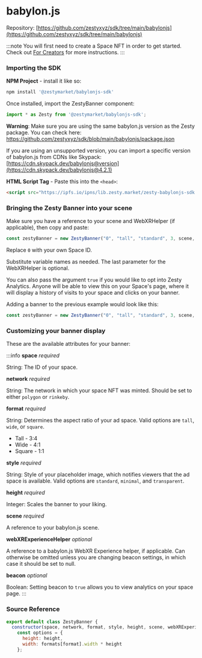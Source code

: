 # babylon.js

Repository: [https://github.com/zestyxyz/sdk/tree/main/babylonjs](https://github.com/zestyxyz/sdk/tree/main/babylonjs)

:::note
You will first need to create a Space NFT in order to get started. Check out [For Creators](../../create-space.md) for more instructions.
:::

### Importing the SDK

**NPM Project** - install it like so:

```sh
npm install '@zestymarket/babylonjs-sdk'
```

Once installed, import the ZestyBanner component:

```js
import * as Zesty from '@zestymarket/babylonjs-sdk';
```

**Warning**: Make sure you are using the same babylon.js version as the Zesty package. You can check here: https://github.com/zestyxyz/sdk/blob/main/babylonjs/package.json

If you are using an unsupported version, you can import a specific version of babylon.js from CDNs like Skypack: [https://cdn.skypack.dev/babylonjs@version](https://cdn.skypack.dev/babylonjs@4.2.1)

**HTML Script Tag** - Paste this into the `<head>`:

```html
<script src="https://ipfs.io/ipns/lib.zesty.market/zesty-babylonjs-sdk.js"></script>
```

### Bringing the Zesty Banner into your scene

Make sure you have a reference to your scene and WebXRHelper (if applicable), then copy and paste:

```js
const zestyBanner = new ZestyBanner("0", "tall", "standard", 3, scene, xrHelper);
```

Replace `0` with your own Space ID.

Substitute variable names as needed. The last parameter for the WebXRHelper is optional.

You can also pass the argument `true` if you would like to opt into Zesty Analytics. Anyone will be able to view this on your Space's page, where it will display a history of visits to your space and clicks on your banner.

Adding a banner to the previous example would look like this:

```js
const zestyBanner = new ZestyBanner("0", "tall", "standard", 3, scene, xrHelper, true);
```

### Customizing your banner display

These are the available attributes for your banner:

:::info
**space**
*required*

String: The ID of your space.

**network**
*required*

String: The network in which your space NFT was minted. Should be set to either `polygon` or `rinkeby`.

**format**
*required*

String: Determines the aspect ratio of your ad space. Valid options are `tall`, `wide`, or `square`.

- Tall - 3:4
- Wide - 4:1
- Square - 1:1

**style**
*required*

String: Style of your placeholder image, which notifies viewers that the ad space is available.
Valid options are `standard`, `minimal`, and `transparent`.

**height**
*required*

Integer: Scales the banner to your liking.

**scene**
*required*

A reference to your babylon.js scene.

**webXRExperienceHelper**
*optional*

A reference to a babylon.js WebXR Experience helper, if applicable. Can otherwise be omitted unless you are changing beacon settings, in which case it should be set to null.

**beacon**
*optional*

Boolean: Setting beacon to `true` allows you to view analytics on your space page.
:::

### Source Reference

```javascript
export default class ZestyBanner {
  constructor(space, network, format, style, height, scene, webXRExperienceHelper = null, beacon = false) {
    const options = {
      height: height,
      width: formats[format].width * height
    };
```
